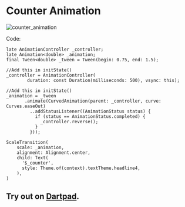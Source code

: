 # Counter Animation

![counter_animation](https://user-images.githubusercontent.com/28589666/194556832-61071d6b-dae7-4100-bf42-e483195f9ab1.gif)

Code:

```
late AnimationController _controller;
late Animation<double> _animation;
final Tween<double> _tween = Tween(begin: 0.75, end: 1.5);

//Add this in initState()
_controller = AnimationController(
        duration: const Duration(milliseconds: 500), vsync: this);

//Add this in initState()        
_animation = _tween
       .animate(CurvedAnimation(parent: _controller, curve: Curves.easeOut)
         ..addStatusListener((AnimationStatus status) {
           if (status == AnimationStatus.completed) {
             _controller.reverse();
           }
         }));        

ScaleTransition(
    scale: _animation,
    alignment: Alignment.center,
    child: Text(
      '$_counter',
      style: Theme.of(context).textTheme.headline4,
    ),
)
```

## Try out on [Dartpad](https://dartpad.dev/?id=255c3ca5791bff96867b7c355e09a702). 



